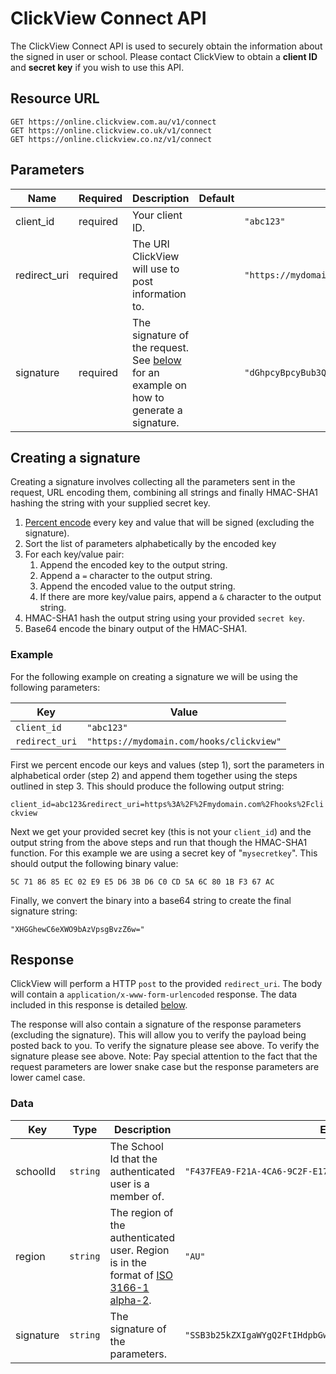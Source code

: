 # ClickView Connect API

The ClickView Connect API is used to securely obtain the information about the signed in user or school. Please contact ClickView to obtain a **client ID** and **secret key** if you wish to use this API.

## Resource URL

```http
GET https://online.clickview.com.au/v1/connect
GET https://online.clickview.co.uk/v1/connect
GET https://online.clickview.co.nz/v1/connect
```

## Parameters

| Name | Required | Description | Default | Example |
| ---- | -------- | ----------- | ------- | ------- |
| client_id | required | Your client ID. || `"abc123"` |
| redirect_uri | required | The URI ClickView will use to post information to. || `"https://mydomain.com/hooks/clickview"` |
| signature | required | The signature of the request. See [below](#creating-a-signature) for an example on how to generate a signature. | | `"dGhpcyBpcyBub3QgYSByZWFsIHNpZ25hdHVyZSA6KA=="` |

## Creating a signature

Creating a signature involves collecting all the parameters sent in the request, URL encoding them, combining all strings and finally HMAC-SHA1 hashing the string with your supplied secret key.

1. [Percent encode](https://tools.ietf.org/html/rfc3986#section-2.1) every key and value that will be signed (excluding the signature).
2. Sort the list of parameters alphabetically by the encoded key
3. For each key/value pair:
   1. Append the encoded key to the output string.
   2. Append a `=` character to the output string.
   3. Append the encoded value to the output string.
   4. If there are more key/value pairs, append a `&` character to the output string.
4. HMAC-SHA1 hash the output string using your provided `secret key`.
5. Base64 encode the binary output of the HMAC-SHA1.

### Example

For the following example on creating a signature we will be using the following parameters:

| Key | Value |
| ---- | ---- |
| `client_id` | `"abc123"` |
| `redirect_uri` | `"https://mydomain.com/hooks/clickview"` |

First we percent encode our keys and values (step 1), sort the parameters in alphabetical order (step 2) and append them together using the steps outlined in step 3. This should produce the following output string:

`client_id=abc123&redirect_uri=https%3A%2F%2Fmydomain.com%2Fhooks%2Fclickview`

Next we get your provided secret key (this is not your `client_id`) and the output string from the above steps and run that though the HMAC-SHA1 function. For this example we are using a secret key of "`mysecretkey`". This should output the following binary value:

`5C 71 86 85 EC 02 E9 E5 D6 3B D6 C0 CD 5A 6C 80 1B F3 67 AC`

Finally, we convert the binary into a base64 string to create the final signature string:

`"XHGGhewC6eXWO9bAzVpsgBvzZ6w="`

## Response

ClickView will perform a HTTP `post` to the provided `redirect_uri`. The body will contain a `application/x-www-form-urlencoded` response. The data included in this response is detailed [below](#data).

The response will also contain a signature of the response parameters (excluding the signature). This will allow you to verify the payload being posted back to you. To verify the signature please see above. To verify the signature please see above. Note: Pay special attention to the fact that the request parameters are lower snake case but the response parameters are lower camel case.

### Data

| Key      | Type     | Description | Example |
| -------- | -------- | ----------- | ------- |
| schoolId | `string` | The School Id that the authenticated user is a member of. | `"F437FEA9-F21A-4CA6-9C2F-E1792CF87CFE"`|
| region   | `string` | The region of the authenticated user. Region is in the format of [ISO 3166-1 alpha-2](https://en.wikipedia.org/wiki/ISO_3166-1_alpha-2). | `"AU"`|
| signature| `string` | The signature of the parameters. | `"SSB3b25kZXIgaWYgQ2FtIHdpbGwgZXZlciBkZWNvZGUgdGhpcyBzdHJpbmc"`|